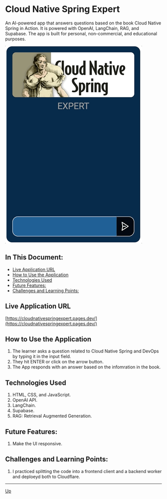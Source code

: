 # Cloud Native Spring Expert
An AI-powered app that answers questions based on the book Cloud Native Spring in Action. It is powered with OpenAI, LangChain, RAG, and Supabase. The app is built for personal, non-commercial, and educational purposes.

![demo](demo/demo.gif "Demo")

## In This Document:
  - [Live Application URL](#live-application-url)
  - [How to Use the Application](#how-to-use-the-application)
  - [Technologies Used](#technologies-used)
  - [Future Features:](#future-features)
  - [Challenges and Learning Points:](#challenges-and-learning-points)

## Live Application URL
[https://cloudnativespringexpert.pages.dev/](https://cloudnativespringexpert.pages.dev/)

## How to Use the Application
   
1. The learner asks a question related to Cloud Native Spring and DevOps by typing it in the input field.
2. They hit ENTER or click on the arrow button.
3. The App responds with an answer based on the infomration in the book.

## Technologies Used
1. HTML, CSS, and JavaScript.
2. OpenAI API.
3. LangChain.
4. Supabase.
5. RAG: Retrieval Augmented Generation.

## Future Features:
1. Make the UI responsive.

## Challenges and Learning Points:
1. I practiced splitting the code into a frontend client and a backend worker and deploeyd both to Cloudflare.
   
<hr>

[Up](README.md)
